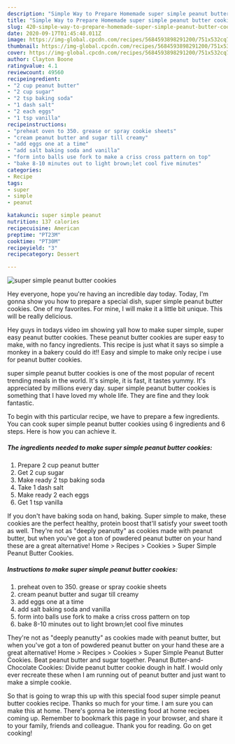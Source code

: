 ```yaml
---
description: "Simple Way to Prepare Homemade super simple peanut butter cookies"
title: "Simple Way to Prepare Homemade super simple peanut butter cookies"
slug: 420-simple-way-to-prepare-homemade-super-simple-peanut-butter-cookies
date: 2020-09-17T01:45:48.011Z
image: https://img-global.cpcdn.com/recipes/5684593898291200/751x532cq70/super-simple-peanut-butter-cookies-recipe-main-photo.jpg
thumbnail: https://img-global.cpcdn.com/recipes/5684593898291200/751x532cq70/super-simple-peanut-butter-cookies-recipe-main-photo.jpg
cover: https://img-global.cpcdn.com/recipes/5684593898291200/751x532cq70/super-simple-peanut-butter-cookies-recipe-main-photo.jpg
author: Clayton Boone
ratingvalue: 4.1
reviewcount: 49560
recipeingredient:
- "2 cup peanut butter"
- "2 cup sugar"
- "2 tsp baking soda"
- "1 dash salt"
- "2 each eggs"
- "1 tsp vanilla"
recipeinstructions:
- "preheat oven to 350. grease or spray cookie sheets"
- "cream peanut butter and sugar till creamy"
- "add eggs one at a time"
- "add salt baking soda and vanilla"
- "form into balls use fork to make a criss cross pattern on top"
- "bake 8-10 minutes out to light brown;let cool five minutes"
categories:
- Recipe
tags:
- super
- simple
- peanut

katakunci: super simple peanut 
nutrition: 137 calories
recipecuisine: American
preptime: "PT23M"
cooktime: "PT30M"
recipeyield: "3"
recipecategory: Dessert

---
```



![super simple peanut butter cookies](https://img-global.cpcdn.com/recipes/5684593898291200/751x532cq70/super-simple-peanut-butter-cookies-recipe-main-photo.jpg)

Hey everyone, hope you're having an incredible day today. Today, I'm gonna show you how to prepare a special dish, super simple peanut butter cookies. One of my favorites. For mine, I will make it a little bit unique. This will be really delicious.

Hey guys in todays video im showing yall how to make super simple, super easy peanut butter cookies. These peanut butter cookies are super easy to make, with no fancy ingredients. This recipe is just what it says so simple a monkey in a bakery could do it!! Easy and simple to make only recipe i use for peanut butter cookies.

super simple peanut butter cookies is one of the most popular of recent trending meals in the world. It's simple, it is fast, it tastes yummy. It's appreciated by millions every day. super simple peanut butter cookies is something that I have loved my whole life. They are fine and they look fantastic.


To begin with this particular recipe, we have to prepare a few ingredients. You can cook super simple peanut butter cookies using 6 ingredients and 6 steps. Here is how you can achieve it.

<!--inarticleads1-->

##### The ingredients needed to make super simple peanut butter cookies:

1. Prepare 2 cup peanut butter
1. Get 2 cup sugar
1. Make ready 2 tsp baking soda
1. Take 1 dash salt
1. Make ready 2 each eggs
1. Get 1 tsp vanilla


If you don&#39;t have baking soda on hand, baking. Super simple to make, these cookies are the perfect healthy, protein boost that&#39;ll satisfy your sweet tooth as well. They&#39;re not as &#34;deeply peanutty&#34; as cookies made with peanut butter, but when you&#39;ve got a ton of powdered peanut butter on your hand these are a great alternative! Home &gt; Recipes &gt; Cookies &gt; Super Simple Peanut Butter Cookies. 

<!--inarticleads2-->

##### Instructions to make super simple peanut butter cookies:

1. preheat oven to 350. grease or spray cookie sheets
1. cream peanut butter and sugar till creamy
1. add eggs one at a time
1. add salt baking soda and vanilla
1. form into balls use fork to make a criss cross pattern on top
1. bake 8-10 minutes out to light brown;let cool five minutes


They&#39;re not as &#34;deeply peanutty&#34; as cookies made with peanut butter, but when you&#39;ve got a ton of powdered peanut butter on your hand these are a great alternative! Home &gt; Recipes &gt; Cookies &gt; Super Simple Peanut Butter Cookies. Beat peanut butter and sugar together. Peanut Butter-and-Chocolate Cookies: Divide peanut butter cookie dough in half. I would only ever recreate these when I am running out of peanut butter and just want to make a simple cookie. 

So that is going to wrap this up with this special food super simple peanut butter cookies recipe. Thanks so much for your time. I am sure you can make this at home. There's gonna be interesting food at home recipes coming up. Remember to bookmark this page in your browser, and share it to your family, friends and colleague. Thank you for reading. Go on get cooking!
